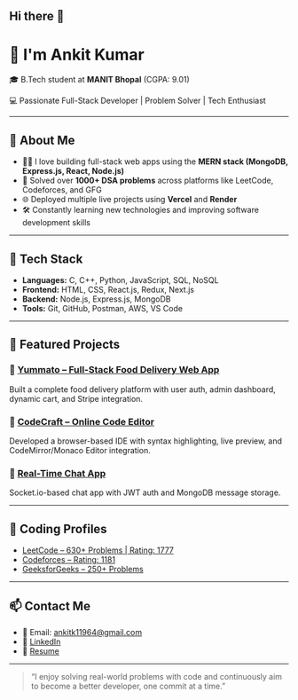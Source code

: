 ## Hi there 👋

# 👋 I'm Ankit Kumar

🎓 B.Tech student at **MANIT Bhopal** (CGPA: 9.01)  

💻 Passionate Full-Stack Developer | Problem Solver | Tech Enthusiast  

---

## 🚀 About Me

- 👨‍💻 I love building full-stack web apps using the **MERN stack (MongoDB, Express.js, React, Node.js)**
- 🎯 Solved over **1000+ DSA problems** across platforms like LeetCode, Codeforces, and GFG
- 🌐 Deployed multiple live projects using **Vercel** and **Render**
- 🛠 Constantly learning new technologies and improving software development skills

---

## 🧠 Tech Stack

- **Languages:** C, C++, Python, JavaScript, SQL, NoSQL  
- **Frontend:** HTML, CSS, React.js, Redux, Next.js  
- **Backend:** Node.js, Express.js, MongoDB  
- **Tools:** Git, GitHub, Postman, AWS, VS Code

---

## 📌 Featured Projects

### 🔹 [Yummato – Full-Stack Food Delivery Web App](https://food-del-frontend-dvb9.onrender.com/)
Built a complete food delivery platform with user auth, admin dashboard, dynamic cart, and Stripe integration.

### 🔹 [CodeCraft – Online Code Editor](https://one-editor-8lp7.vercel.app)
Developed a browser-based IDE with syntax highlighting, live preview, and CodeMirror/Monaco Editor integration.

### 🔹 [Real-Time Chat App](https://chat-app-client-cyan-zeta.vercel.app/)
Socket.io-based chat app with JWT auth and MongoDB message storage.

---

## 🧩 Coding Profiles

- [LeetCode – 630+ Problems | Rating: 1777](https://leetcode.com/Ankitk_nitb/)
- [Codeforces – Rating: 1181](https://codeforces.com/profile/Ankitk_123)
- [GeeksforGeeks – 250+ Problems](https://www.geeksforgeeks.org/user/ankitk6tbp/)


---

## 📫 Contact Me

- 📧 Email: ankitk11964@gmail.com  
- 🔗 [LinkedIn](https://linkedin.com/in/amanbabu23)  
- 💼 [Resume]([put-link-here](https://drive.google.com/file/d/1sGV4EcQfA-szBeqWpzs_3nnGvZGNqCmu/view?usp=sharing))

---

> “I enjoy solving real-world problems with code and continuously aim to become a better developer, one commit at a time.”

